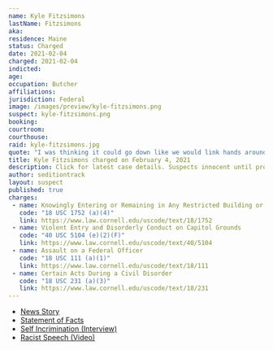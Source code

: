 ```yaml
---
name: Kyle Fitzsimons
lastName: Fitzsimons
aka:
residence: Maine
status: Charged
date: 2021-02-04
charged: 2021-02-04
indicted:
age:
occupation: Butcher
affiliations:
jurisdiction: Federal
image: /images/preview/kyle-fitzsimons.png
suspect: kyle-fitzsimons.png
booking:
courtroom:
courthouse:
raid: kyle-fitzsimons.jpg
quote: "I was thinking it could go down like we would link hands around the Capitol and it would be like Whoville"
title: Kyle Fitzsimons charged on February 4, 2021
description: Click for latest case details. Suspects innocent until proven guilty.
author: seditiontrack
layout: suspect
published: true
charges:
 - name: Knowingly Entering or Remaining in Any Restricted Building or Grounds without Lawful Authority
   code: "18 USC 1752 (a)(4)"
   link: https://www.law.cornell.edu/uscode/text/18/1752
 - name: Violent Entry and Disorderly Conduct on Capitol Grounds
   code: "40 USC 5104 (e)(2)(F)"
   link: https://www.law.cornell.edu/uscode/text/40/5104
 - name: Assault on a Federal Officer
   code: "18 USC 111 (a)(1)"
   link: https://www.law.cornell.edu/uscode/text/18/111
 - name: Certain Acts During a Civil Disorder
   code: "18 USC 231 (a)(3)"
   link: https://www.law.cornell.edu/uscode/text/18/231
---
```

- [News Story](https://twitter.com/nathanTbernard/status/1357746924535877633?s=20)
- [Statement of Facts](https://htv-prod-media.s3.amazonaws.com/files/fitzsimons-criminal-complaint-1612477067.pdf)
- [Self Incrimination (Interview)](https://www.therochestervoice.com/west-lebanon-man-recounts-the-hope-then-terror-he-encountered-on-jan-6-cms-15693)
- [Racist Speech (Video)](https://twitter.com/nathanTbernard/status/1357746924535877633?s=20)
